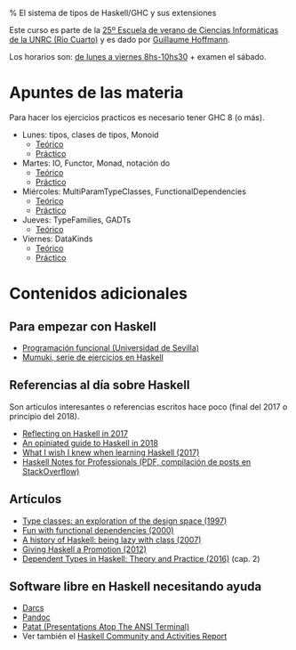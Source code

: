 % El sistema de tipos de Haskell/GHC y sus extensiones

Este curso es parte de la [25º Escuela de verano de Ciencias Informáticas de la UNRC (Rio Cuarto)](http://dc.exa.unrc.edu.ar/rio/es/cursos2018) y es dado por [Guillaume Hoffmann](guillaume.hoffmann@conicet.gov.ar).

Los horarios son: [de lunes a viernes 8hs-10hs30](http://dc.exa.unrc.edu.ar/rio/es/cronograma2018) + examen el sábado.

# Apuntes de las materia

Para hacer los ejercicios practicos es necesario tener GHC 8 (o más).

  * Lunes: tipos, clases de tipos, Monoid
    * [Teórico](parte1.md)
    * [Práctico](practico01.md)
  * Martes: IO, Functor, Monad, notación do
    * [Teórico](parte2.md)
    * [Práctico](practico02.md)
  * Miércoles: MultiParamTypeClasses, FunctionalDependencies
    * [Teórico](parte3.md)
    * [Práctico](practico03.md)
  * Jueves: TypeFamilies, GADTs
    * [Teórico](parte4.md)
  * Viernes: DataKinds
    * [Teórico](parte5.md)
    * [Práctico](practico05.md)

# Contenidos adicionales

## Para empezar con Haskell

* [Programación funcional (Universidad de Sevilla)](http://www.cs.us.es/~jalonso/cursos/i1m-17/temas.php)
* [Mumuki, serie de ejercicios en Haskell](https://mumuki.io/chapters/82-programacion-funcional)

## Referencias al día sobre Haskell

Son artículos interesantes o referencias escritos hace poco (final del 2017 o principio del 2018).

* [Reflecting on Haskell in 2017](http://www.stephendiehl.com/posts/haskell_2018.html)
* [An opiniated guide to Haskell in 2018](https://lexi-lambda.github.io/blog/2018/02/10/an-opinionated-guide-to-haskell-in-2018/)
* [What I wish I knew when learning Haskell (2017)](http://dev.stephendiehl.com/hask/)
* [Haskell Notes for Professionals (PDF, compilación de posts en StackOverflow)](http://books.goalkicker.com/HaskellBook/)

## Artículos

* [Type classes: an exploration of the design space (1997)](https://www.microsoft.com/en-us/research/wp-content/uploads/1997/01/multi.pdf)
* [Fun with functional dependencies (2000)](https://userpages.uni-koblenz.de/~laemmel/TheEagle/dl/Hallgren01.pdf)
* [A history of Haskell: being lazy with class (2007)](http://www.iro.umontreal.ca/~monnier/2035/history.pdf)
* [Giving Haskell a Promotion (2012)](http://dreixel.net/research/pdf/ghp.pdf)
* [Dependent Types in Haskell: Theory and Practice (2016)](http://www.cis.upenn.edu/~sweirich/papers/eisenberg-thesis.pdf) (cap. 2)

## Software libre en Haskell necesitando ayuda

* [Darcs](http://www.darcs.net)
* [Pandoc](http://www.pandoc.org)
* [Patat (Presentations Atop The ANSI Terminal)](https://hackage.haskell.org/package/patat)
* Ver también el [Haskell Community and Activities Report](https://wiki.haskell.org/Haskell_Communities_and_Activities_Report)


